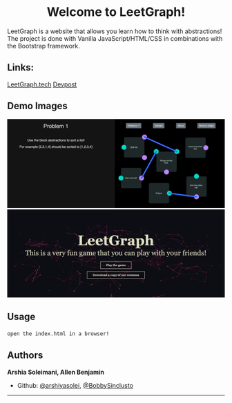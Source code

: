 <h1 align="center">Welcome to LeetGraph!</h1>


LeetGraph is a website that allows you learn how to think with abstractions! The project is done with Vanilla JavaScript/HTML/CSS in combinations with the Bootstrap framework. 

## Links:
[LeetGraph.tech](http://www.leetgraph.tech)
[Devpost](https://devpost.com/software/leetgraph)

## Demo Images
![Alt text](screenshot1.png "Homepage")
![Alt text](screenshot2.png "Problems")


## Usage

```sh
open the index.html in a browser!
```

## Authors

**Arshia Soleimani, Allen Benjamin**

* Github: [@arshiyasolei](https://github.com/arshiyasolei), [@BobbySinclusto](https://github.com/BobbySinclusto)



***